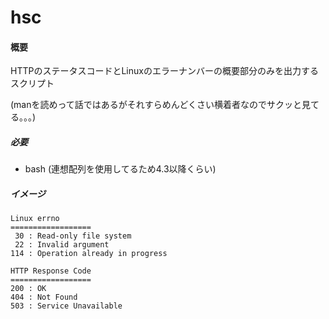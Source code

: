 # hsc

#### 概要

HTTPのステータスコードとLinuxのエラーナンバーの概要部分のみを出力するスクリプト

(manを読めって話ではあるがそれすらめんどくさい横着者なのでサクッと見てる。。。)

##### 必要

* bash (連想配列を使用してるため4.3以降くらい)

##### イメージ

```
Linux errno
==================
 30 : Read-only file system
 22 : Invalid argument
114 : Operation already in progress
```

```
HTTP Response Code
==================
200 : OK
404 : Not Found
503 : Service Unavailable
```
